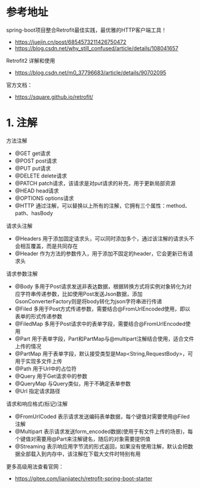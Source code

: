 # 参考地址
spring-boot项目整合Retrofit最佳实践，最优雅的HTTP客户端工具！
- https://juejin.cn/post/6854573211426750472
- https://blog.csdn.net/why_still_confused/article/details/108041657

Retrofit2 详解和使用
- https://blog.csdn.net/m0_37796683/article/details/90702095

官方文档：
- https://square.github.io/retrofit/

# 1. 注解
方法注解
- @GET	get请求
- @POST	post请求
- @PUT	put请求
- @DELETE	delete请求
- @PATCH	patch请求，该请求是对put请求的补充，用于更新局部资源
- @HEAD	head请求
- @OPTIONS	options请求
- @HTTP	通过注解，可以替换以上所有的注解，它拥有三个属性：method、path、hasBody

请求头注解
- @Headers	用于添加固定请求头，可以同时添加多个，通过该注解的请求头不会相互覆盖，而是共同存在
- @Header	作为方法的参数传入，用于添加不固定的header，它会更新已有请求头

请求参数注解
- @Body	多用于Post请求发送非表达数据，根据转换方式将实例对象转化为对应字符串传递参数，比如使用Post发送Json数据，添加GsonConverterFactory则是将body转化为json字符串进行传递
- @Filed	多用于Post方式传递参数，需要结合@FromUrlEncoded使用，即以表单的形式传递参数
- @FiledMap	多用于Post请求中的表单字段，需要结合@FromUrlEncoded使用
- @Part	用于表单字段，Part和PartMap与@multipart注解结合使用，适合文件上传的情况
- @PartMap	用于表单字段，默认接受类型是Map<String,RequestBody>，可用于实现多文件上传
- @Path	用于Url中的占位符
- @Query	用于Get请求中的参数
- @QueryMap	与Query类似，用于不确定表单参数
- @Url	指定请求路径

请求和响应格式(标记)注解
- @FromUrlCoded	表示请求发送编码表单数据，每个键值对需要使用@Filed注解
- @Multipart	表示请求发送form_encoded数据(使用于有文件上传的场景)，每个键值对需要用@Part来注解键名，随后的对象需要提供值
- @Streaming	表示响应用字节流的形式返回，如果没有使用注解，默认会把数据全部载入到内存中，该注解在下载大文件时特别有用

更多高级用法查看官网：
- https://gitee.com/lianjiatech/retrofit-spring-boot-starter
